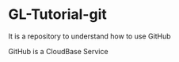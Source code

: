 # GL-Tutorial-git
It is a repository to understand how to use GitHub

GitHub is a CloudBase Service
